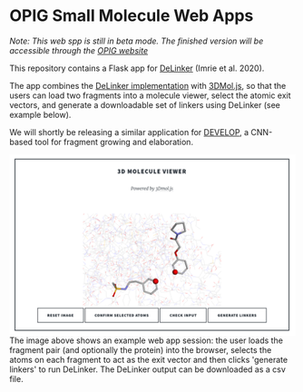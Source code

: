 # OPIG Small Molecule Web Apps

*Note: This web spp is still in beta mode. The finished version will be accessible through the [OPIG website](http://opig.stats.ox.ac.uk/)*

This repository contains a Flask app for [DeLinker](https://pubs.acs.org/doi/10.1021/acs.jcim.9b01120) (Imrie et al. 2020). 

The app combines the [DeLinker implementation](https://github.com/oxpig/DeLinker) with [3DMol.js](https://3dmol.csb.pitt.edu/), so that the users can load two fragments into a molecule viewer, select the atomic exit vectors, and generate a downloadable set of linkers using DeLinker (see example below).

We will shortly be releasing a similar application for [DEVELOP](https://pubs.rsc.org/en/content/articlelanding/2021/sc/d1sc02436a), a CNN-based tool for fragment growing and elaboration.

<img src="delinker_web_app_example_protein.png"
     alt="web app example"
     style="float: left; margin-right: 10px;" />
     
     
The image above shows an example web app session: the user loads the fragment pair (and optionally the protein) into the browser, selects the atoms on each fragment to act as the exit vector and then clicks 'generate linkers' to run DeLinker. The DeLinker output can be downloaded as a csv file.
